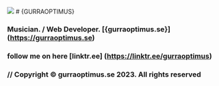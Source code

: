 <img src="https://www.gurraoptimus.se/img/github.jpg" />
# {GURRAOPTIMUS}

### Musician. / Web Developer. [{gurraoptimus.se}] (https://gurraoptimus.se)
### follow me on here [linktr.ee] (https://linktr.ee/gurraoptimus)
### // Copyright © gurraoptimus.se 2023. All rights reserved
